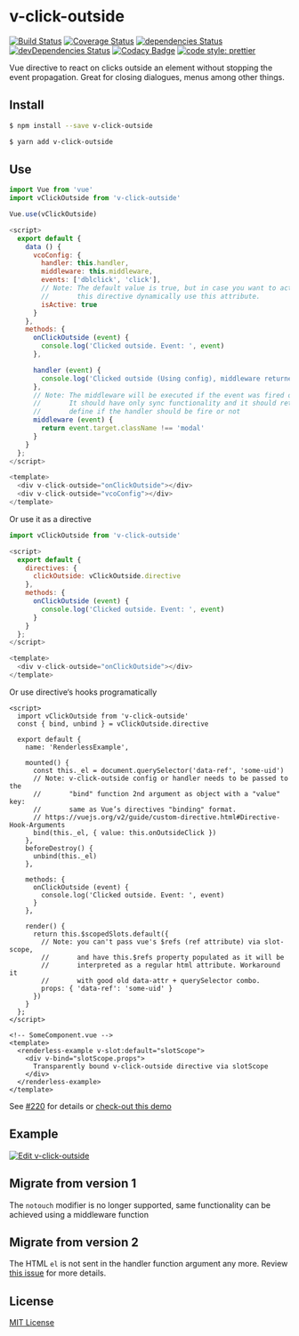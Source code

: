 # v-click-outside

[![Build Status](https://travis-ci.com/ndelvalle/v-click-outside.svg?branch=master)](https://travis-ci.com/ndelvalle/v-click-outside)
[![Coverage Status](https://coveralls.io/repos/github/ndelvalle/v-click-outside/badge.svg?branch=master)](https://coveralls.io/github/ndelvalle/v-click-outside?branch=master)
[![dependencies Status](https://david-dm.org/ndelvalle/v-click-outside/status.svg)](https://david-dm.org/ndelvalle/v-click-outside)
[![devDependencies Status](https://david-dm.org/ndelvalle/v-click-outside/dev-status.svg)](https://david-dm.org/ndelvalle/v-click-outside?type=dev)
[![Codacy Badge](https://api.codacy.com/project/badge/Grade/5ca72a2dd2044278918b45ea1eba122e)](https://www.codacy.com/app/ndelvalle/v-click-outside?utm_source=github.com&utm_medium=referral&utm_content=ndelvalle/v-click-outside&utm_campaign=Badge_Grade)
[![code style: prettier](https://img.shields.io/badge/code_style-prettier-ff69b4.svg?style=flat-green)](https://github.com/prettier/prettier)

Vue directive to react on clicks outside an element without stopping the event propagation. Great for closing dialogues, menus among other things.

## Install

```bash
$ npm install --save v-click-outside
```

```bash
$ yarn add v-click-outside
```

## Use

```js
import Vue from 'vue'
import vClickOutside from 'v-click-outside'

Vue.use(vClickOutside)
```

```js
<script>
  export default {
    data () {
      vcoConfig: {
        handler: this.handler,
        middleware: this.middleware,
        events: ['dblclick', 'click'],
        // Note: The default value is true, but in case you want to activate / deactivate
        //       this directive dynamically use this attribute.
        isActive: true
      }
    },
    methods: {
      onClickOutside (event) {
        console.log('Clicked outside. Event: ', event)
      },

      handler (event) {
        console.log('Clicked outside (Using config), middleware returned true :)')
      },
      // Note: The middleware will be executed if the event was fired outside the element.
      //       It should have only sync functionality and it should return a boolean to
      //       define if the handler should be fire or not
      middleware (event) {
        return event.target.className !== 'modal'
      }
    }
  };
</script>

<template>
  <div v-click-outside="onClickOutside"></div>
  <div v-click-outside="vcoConfig"></div>
</template>
```

Or use it as a directive

```js
import vClickOutside from 'v-click-outside'

<script>
  export default {
    directives: {
      clickOutside: vClickOutside.directive
    },
    methods: {
      onClickOutside (event) {
        console.log('Clicked outside. Event: ', event)
      }
    }
  };
</script>

<template>
  <div v-click-outside="onClickOutside"></div>
</template>
```

Or use directive‘s hooks programatically

```vue
<script>
  import vClickOutside from 'v-click-outside'
  const { bind, unbind } = vClickOutside.directive

  export default {
    name: 'RenderlessExample',

    mounted() {
      const this._el = document.querySelector('data-ref', 'some-uid')
      // Note: v-click-outside config or handler needs to be passed to the
      //       "bind" function 2nd argument as object with a "value" key:
      //       same as Vue’s directives "binding" format.
      // https://vuejs.org/v2/guide/custom-directive.html#Directive-Hook-Arguments
      bind(this._el, { value: this.onOutsideClick })
    },
    beforeDestroy() {
      unbind(this._el)
    },

    methods: {
      onClickOutside (event) {
        console.log('Clicked outside. Event: ', event)
      }
    },

    render() {
      return this.$scopedSlots.default({
        // Note: you can't pass vue's $refs (ref attribute) via slot-scope,
        //       and have this.$refs property populated as it will be
        //       interpreted as a regular html attribute. Workaround it 
        //       with good old data-attr + querySelector combo.
        props: { 'data-ref': 'some-uid' }
      })
    }
  };
</script>
```

```vue
<!-- SomeComponent.vue -->
<template>
  <renderless-example v-slot:default="slotScope">
    <div v-bind="slotScope.props">
      Transparently bound v-click-outside directive via slotScope
    </div>
  </renderless-example>
</template>
```

See [#220](https://github.com/ndelvalle/v-click-outside/issues/220) for details or [check-out this demo](https://codesandbox.io/s/v-click-outside-programatic-usage-o9drq)

## Example

[![Edit v-click-outside](https://codesandbox.io/static/img/play-codesandbox.svg)](https://codesandbox.io/s/zx7mx8y1ol?module=%2Fsrc%2Fcomponents%2FHelloWorld.vue)

## Migrate from version 1

The `notouch` modifier is no longer supported, same functionality can be achieved using a middleware function

## Migrate from version 2

The HTML `el` is not sent in the handler function argument any more. Review [this issue](https://github.com/ndelvalle/v-click-outside/issues/137) for more details.

## License

[MIT License](https://github.com/ndelvalle/v-click-outside/blob/master/LICENSE)
